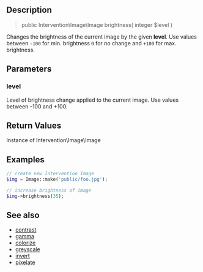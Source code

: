## Description

> public Intervention\Image\Image brightness( integer $level )

Changes the brightness of the current image by the given **level**. Use values between ```-100``` for min. brightness ```0``` for no change and ```+100``` for max. brightness.


## Parameters

### level
Level of brightness change applied to the current image. Use values between -100 and +100.

## Return Values
Instance of Intervention\Image\Image

## Examples

```php
// create new Intervention Image
$img = Image::make('public/foo.jpg');

// increase brightness of image
$img->brightness(35);
```

## See also

- [contrast](/api/contrast)
- [gamma](/api/gamma)
- [colorize](/api/colorize)
- [greyscale](/api/greyscale)
- [invert](/api/invert)
- [pixelate](/api/pixelate)